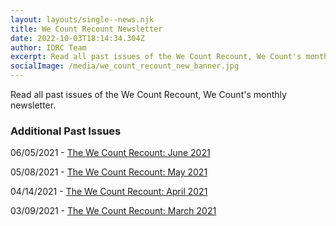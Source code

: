 ```yaml
---
layout: layouts/single--news.njk
title: W﻿e Count Recount Newsletter
date: 2022-10-03T18:14:34.304Z
author: IDRC Team
excerpt: Read all past issues of the We Count Recount, We Count's monthly newsletter.
socialImage: /media/we_count_recount_new_banner.jpg
---
```

Read all past issues of the We Count Recount, We Count's monthly newsletter.

<style type="text/css">
<!--
.display_archive {font-family: arial,verdana; font-size: 18px;}
.campaign {line-height: 125%; margin: 5px;}
//-->
</style>

<script language="javascript" src="//ocadu.us6.list-manage.com/generate-js/?u=df09b45913649b12f2a2aef66&fid=22913&show=1000" type="text/javascript"></script>

### A﻿dditional Past Issues

06/05/2021 - [T﻿he We Count Recount: June 2021](https://wecount.inclusivedesign.ca/uploads/the-we-count-recount_-june-2021_accessible.docx)

05/08/2021 - [T﻿he We Count Recount: May 2021](https://wecount.inclusivedesign.ca/uploads/the-we-count-recount_-may-2021_accessible.docx)

04/14/2021 - [T﻿he We Count Recount: April 2021](https://wecount.inclusivedesign.ca/uploads/the-we-count-recount_-april-2021_accessible.docx)

03/09/2021 - [T﻿he We Count Recount: March 2021](https://wecount.inclusivedesign.ca/uploads/the-we-count-recount_-march-2021_accessible.docx)